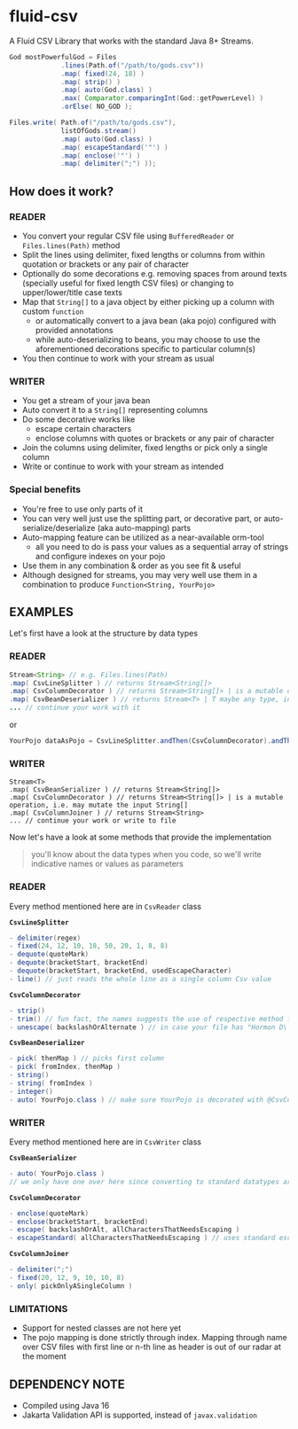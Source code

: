 # fluid-csv

A Fluid CSV Library that works with the standard Java 8+ Streams.

```java
God mostPowerfulGod = Files
             .lines(Path.of("/path/to/gods.csv"))
             .map( fixed(24, 18) )
             .map( strip() )
             .map( auto(God.class) )
             .max( Comparator.comparingInt(God::getPowerLevel) )
             .orElse( NO_GOD );

Files.write( Path.of("/path/to/gods.csv"),
             listOfGods.stream()
             .map( auto(God.class) )
             .map( escapeStandard('"') )
             .map( enclose('"') )
             .map( delimiter(";") ));
```


## How does it work?

### READER
- You convert your regular CSV file using `BufferedReader` or `Files.lines(Path)` method
- Split the lines using delimiter, fixed lengths or columns from within quotation or brackets or any pair of character
- Optionally do some decorations e.g. removing spaces from around texts (specially useful for fixed length CSV files) or changing to upper/lower/title case texts
- Map that `String[]` to a java object by either picking up a column with custom `function`
  - or automatically convert to a java bean (aka pojo) configured with provided annotations
  - while auto-deserializing to beans, you may choose to use the aforementioned decorations specific to particular column(s)
- You then continue to work with your stream as usual

### WRITER
- You get a stream of your java bean
- Auto convert it to a `String[]` representing columns
- Do some decorative works like
  - escape certain characters
  - enclose columns with quotes or brackets or any pair of character
- Join the columns using delimiter, fixed lengths or pick only a single column
- Write or continue to work with your stream as intended

### Special benefits

- You're free to use only parts of it
- You can very well just use the splitting part, or decorative part, or auto-serialize/deserialize (aka auto-mapping) parts
- Auto-mapping feature can be utilized as a near-available orm-tool
  - all you need to do is pass your values as a sequential array of strings and configure indexes on your pojo
- Use them in any combination & order as you see fit & useful
- Although designed for streams, you may very well use them in a combination to produce `Function<String, YourPojo>`

## EXAMPLES

Let's first have a look at the structure by data types

### READER
```java
Stream<String> // e.g. Files.lines(Path)
.map( CsvLineSplitter ) // returns Stream<String[]>
.map( CsvColumnDecorator ) // returns Stream<String[]> | is a mutable operation, i.e. may mutate the input String[]
.map( CsvBeanDeserializer ) // returns Stream<T> | T maybe any type, including your bean
... // continue your work with it
```
or
```java
YourPojo dataAsPojo = CsvLineSplitter.andThen(CsvColumnDecorator).andThen(CsvBeanDeserializer).apply(dataAsString);
```

### WRITER
```
Stream<T>
.map( CsvBeanSerializer ) // returns Stream<String[]>
.map( CsvColumnDecorator ) // returns Stream<String[]> | is a mutable operation, i.e. may mutate the input String[]
.map( CsvColumnJoiner ) // returns Stream<String>
... // continue your work or write to file
```

Now let's have a look at some methods that provide the implementation
> you'll know about the data types when you code, so we'll write indicative names or values as parameters

### READER
Every method mentioned here are in `CsvReader` class

**`CsvLineSplitter`**
```java
- delimiter(regex)
- fixed(24, 12, 10, 18, 50, 20, 1, 8, 8)
- dequote(quoteMark)
- dequote(bracketStart, bracketEnd)
- dequote(bracketStart, bracketEnd, usedEscapeCharacter)
- line() // just reads the whole line as a single column Csv value
```

**`CsvColumnDecorator`**
```java
- strip()
- trim() // fun fact, the names suggests the use of respective method from String class
- unescape( backslashOrAlternate ) // in case your file has "Hormon D\'Souza" and you want it to be "Hormon D'Souza"
```

**`CsvBeanDeserializer`**
```java
- pick( thenMap ) // picks first column
- pick( fromIndex, thenMap )
- string()
- string( fromIndex )
- integer()
- auto( YourPojo.class ) // make sure YourPojo is decorated with @CsvColumn and other annotations
```

### WRITER
Every method mentioned here are in `CsvWriter` class

**`CsvBeanSerializer`**
```java
- auto( YourPojo.class )
// we only have one over here since converting to standard datatypes are fairly easy
```

**`CsvColumnDecorator`**
```java
- enclose(quoteMark)
- enclose(bracketStart, bracketEnd)
- escape( backslashOrAlt, allCharactersThatNeedsEscaping )
- escapeStandard( allCharactersThatNeedsEscaping ) // uses standard escapeIndicator as backslash
```

**`CsvColumnJoiner`**
```java
- delimiter(";")
- fixed(20, 12, 9, 10, 10, 8)
- only( pickOnlyASingleColumn )
```

### LIMITATIONS
- Support for nested classes are not here yet
- The pojo mapping is done strictly through index. Mapping through name over CSV files with first line or n-th line as header is out of our radar at the moment


## DEPENDENCY NOTE 
- Compiled using Java 16
- Jakarta Validation API is supported, instead of `javax.validation`
